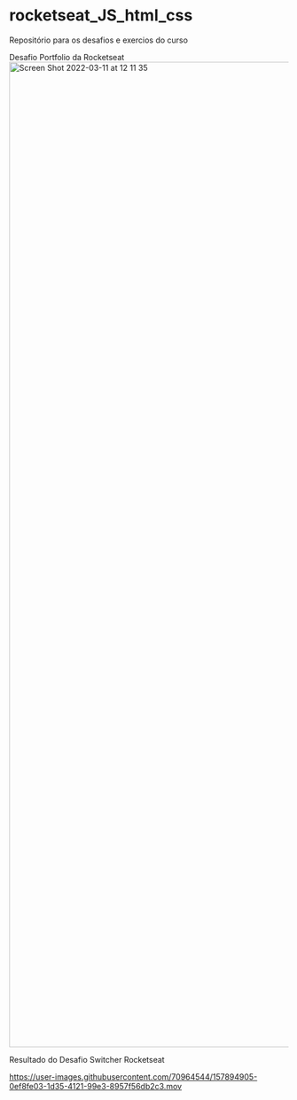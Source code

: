 # rocketseat_JS_html_css
Repositório para os desafios e exercios do curso


Desafio Portfolio da Rocketseat
<img width="1777" alt="Screen Shot 2022-03-11 at 12 11 35" src="https://user-images.githubusercontent.com/70964544/157894430-7ace3dca-f3eb-4a17-b218-7e84f06ed4e7.png">



Resultado do Desafio Switcher Rocketseat



https://user-images.githubusercontent.com/70964544/157894905-0ef8fe03-1d35-4121-99e3-8957f56db2c3.mov

